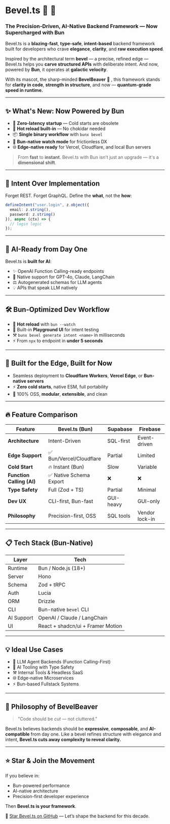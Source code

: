 # Bevel.ts 🚀 🦫 

### The Precision-Driven, AI-Native Backend Framework — Now Supercharged with **Bun**

Bevel.ts is a **blazing-fast**, **type-safe**, **intent-based** backend framework built for developers who crave **elegance**, **clarity**, and **raw execution speed**.

Inspired by the architectural term **bevel** — a precise, refined edge — Bevel.ts helps you **carve structured APIs** with deliberate intent. And now, powered by **Bun**, it operates at **galactic velocity**.

With its mascot, the sharp-minded **BevelBeaver**  🦫 , this framework stands for **clarity in code**, **strength in structure**, and now — **quantum-grade speed in runtime.**

---

## ✨ What's New: **Now Powered by Bun**

* 🚀 **Zero-latency startup** — Cold starts are obsolete
* 🔁 **Hot reload built-in** — No chokidar needed
* 📦 **Single binary workflow** with `bunx bevel`
* 🧠 **Bun-native watch mode** for frictionless DX
* 🌐 **Edge-native ready** for Vercel, Cloudflare, and local Bun servers

> From **fast** to **instant**. Bevel.ts with Bun isn't just an upgrade — it's a **dimensional shift**.

---

## 🧠 Intent Over Implementation

Forget REST. Forget GraphQL. Define the **what**, not the **how**:

```ts
defineIntent("user.login", z.object({
  email: z.string(),
  password: z.string()
}), async (ctx) => {
  // login logic
});
```

---

## 🧨 AI-Ready from Day One

Bevel.ts is **built for AI**:

* ✨ OpenAI Function Calling-ready endpoints
* 🔎 Native support for GPT-4o, Claude, LangChain
* ⚖️ Autogenerated schemas for LLM agents
* 💡 APIs that speak LLM natively

---

## 🛠️ Bun-Optimized Dev Workflow

* 🔁 **Hot reload** with `bun --watch`
* 🧪 Built-in **Playground UI** for intent testing
* ⚒️ `bunx bevel generate intent <name>` in milliseconds
* ⚡ From `npx` to endpoint in **under 5 seconds**

---

## 🔮 Built for the Edge, Built for Now

* Seamless deployment to **Cloudflare Workers**, **Vercel Edge**, or **Bun-native servers**
* ⚡ **Zero cold starts**, native ESM, full portability
* 💼 100% OSS, **modular**, **extensible**, and clean

---

## 🔥 Feature Comparison

| Feature                   | **Bevel.ts (Bun)**      | Supabase  | Firebase       |
| ------------------------- | ----------------------- | --------- | -------------- |
| **Architecture**          | Intent-Driven           | SQL-first | Event-driven   |
| **Edge Support**          | ✅ Bun/Vercel/Cloudflare | Partial   | Limited        |
| **Cold Start**            | 🔥 Instant (Bun)        | Slow      | Variable       |
| **Function Calling (AI)** | ✅ Native Schema Export  | ❌         | ❌              |
| **Type Safety**           | Full (Zod + TS)         | Partial   | Minimal        |
| **Dev UX**                | CLI-first, Bun-fast     | GUI-heavy | GUI-only       |
| **Philosophy**            | Precision-first, OSS    | SQL tools | Vendor lock-in |

---

## 📋 Tech Stack (Bun-Native)

| Layer      | Tech                              |
| ---------- | --------------------------------- |
| Runtime    | Bun / Node.js (18+)               |
| Server     | Hono                              |
| Schema     | Zod + tRPC                        |
| Auth       | Lucia                             |
| ORM        | Drizzle                           |
| CLI        | Bun-native `bevel` CLI            |
| AI Support | OpenAI / Claude / LangChain       |
| UI         | React + shadcn/ui + Framer Motion |

---

## 💡 Ideal Use Cases

* 🔮 LLM Agent Backends (Function Calling-First)
* 🧠 AI Tooling with Type Safety
* ⚒️ Internal Tools & Headless SaaS
* 🌐 Edge-native Microservices
* ⚡ Bun-based Fullstack Systems

---

##  🦫  Philosophy of BevelBeaver

> "Code should be *cut* — not cluttered."

Bevel.ts believes backends should be **expressive**, **composable**, and **AI-compatible** from day one.
Like a bevel refines structure with elegance and intent, **Bevel.ts cuts away complexity to reveal clarity.**

---

## ⭐ Star & Join the Movement

If you believe in:

* Bun-powered performance
* AI-native architecture
* Precision-first developer experience

Then **Bevel.ts is your framework**.

🔗 [Star Bevel.ts on GitHub](#) — Let’s shape the backend for this decade.
